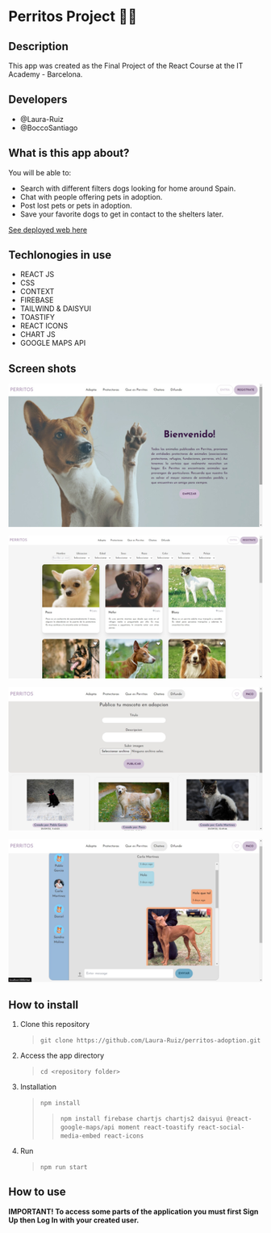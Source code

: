 # Perritos Project 🐕‍🦺
## Description
This app was created as the Final Project of the React Course at the IT Academy - Barcelona.

## Developers
- @Laura-Ruiz
- @BoccoSantiago


## What is this app about? 

You will be able to: 
- Search with different filters dogs looking for home around Spain.
- Chat with people offering pets in adoption.
- Post lost pets or pets in adoption.
- Save your favorite dogs to get in contact to the shelters later.


[See deployed web here](https://BoccoSantiago.github.io/Perritos/)

## Techlonogies in use

- REACT JS
- CSS
- CONTEXT
- FIREBASE
- TAILWIND & DAISYUI
- TOASTIFY
- REACT ICONS 
- CHART JS
- GOOGLE MAPS API


## Screen shots

![landingpage](./src/Assets/img/screenshots/landingpage.jpg)

![search](./src/Assets/img/screenshots/search.jpg)

![posts](./src/Assets/img/screenshots/posts.jpg)

![chat](./src/Assets/img/screenshots/chat.jpg)

## How to install
1. Clone this repository 
    > `git clone https://github.com/Laura-Ruiz/perritos-adoption.git`
2. Access the app directory
    > `cd <repository folder>`
4. Installation 
    >`npm install`
    >>`npm install firebase chartjs chartjs2 daisyui @react-google-maps/api moment react-toastify react-social-media-embed react-icons`
5. Run
    >`npm run start`
## How to use
**IMPORTANT! To access some parts of the application you must first Sign Up then Log In with your created user.**

